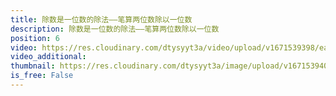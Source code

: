 ```yaml
---
title: 除数是一位数的除法——笔算两位数除以一位数
description: 除数是一位数的除法——笔算两位数除以一位数
position: 6
video: https://res.cloudinary.com/dtysyyt3a/video/upload/v1671539398/easymath/3年级下/02单元除数是一位数的除法/bwgwogolfsolr0tzjgoe.mp4
video_additional: 
thumbnail: https://res.cloudinary.com/dtysyyt3a/image/upload/v1671539400/easymath/3年级下/02单元除数是一位数的除法/mpd2zlt3wjxgvwty1kfo.png
is_free: False
---
```

